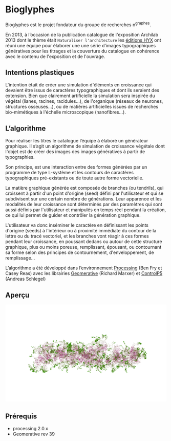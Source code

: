 # Bioglyphes

Bioglyphes est le projet fondateur du groupe de recherches n<sup>graphes</sup>.

En 2013, à l’occasion de la publication catalogue de l'exposition Archilab 2013 dont le thème était `Naturaliser l'architecture` les [éditions HYX](http://www.editions-hyx.com/fr/livres/naturaliser-larchitecture-archilab-2013) ont réuni une équipe pour élaborer une une série d’images typographiques génératives pour les titrages et la couverture du catalogue en cohérence avec le contenu de l'exposition et de l'ouvrage. 

## Intentions plastiques

L'intention était de créer une simulation d'éléments en croissance qui devaient être issus de caractères typographiques et dont ils seraient des extension. Bien que clairement artificielle la simulation  sera inspirée du végétal (lianes, racines, racidules...), de l'organique (réseaux de neurones, structures osseuses...), ou de matières artificielles issues de recherches bio-mimétiques à l'échelle microscopique (nanofibres...).


## L’algorithme 

Pour réaliser les titres le catalogue l’équipe à élaboré un générateur graphique. Il s’agit un algorithme de simulation de croissance végétale dont l'objet est de créer des images des images génératives à partir de typographies.

Son principe, est une interaction entre des formes générées par un programme de type L-système et les contours de caractères typographiques pré-existants ou de toute autre forme vectorielle. 

La matière graphique générée est composée de branches (ou tendrils), qui croissent à partir d'un point d'origine (seed) défini par l'utilisateur et qui se subdivisent sur une certain nombre de générations. Leur apparence et les modalités de leur croissance sont déterminés par des paramètres qui sont aussi définis par l'utilisateur et manipulés en temps réel pendant la création, ce qui lui permet de guider et contrôler la génération graphique.

L'utilisateur va donc inséminer le caractère en définissant les points d'origine (seeds) à l'intérieur ou à proximité immédiate du contour de la lettre ou du tracé vectoriel, et les branches vont réagir à  ces formes pendant leur croissance, en poussant dedans ou autour de cette structure graphique, plus ou moins poreuse, remplissant, épousant, ou contournant sa forme selon des principes de contournement, d'enveloppement, de remplissage...

L’algorithme a été développé  dans l’environnement [Processing](http://processing.org) (Ben Fry et Casey Reas) avec les librairies [Geomerative](http://www.ricardmarxer.com/geomerative/) (Richard Marxer) et [ControlP5](http://www.sojamo.de/libraries/controlP5/) (Andreas Schlegel)

## Aperçu

![image](preview.png)

## Prérequis

- processing 2.0.x
- Geomerative rev 39
